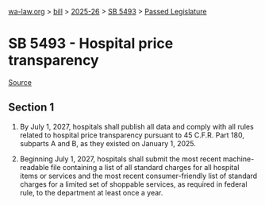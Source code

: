 [wa-law.org](/) > [bill](/bill/) > [2025-26](/bill/2025-26/) > [SB 5493](/bill/2025-26/sb/5493/) > [Passed Legislature](/bill/2025-26/sb/5493/S.PL/)

# SB 5493 - Hospital price transparency

[Source](http://lawfilesext.leg.wa.gov/biennium/2025-26/Pdf/Bills/Senate%20Passed%20Legislature/5493-S.PL.pdf)

## Section 1
1. By July 1, 2027, hospitals shall publish all data and comply with all rules related to hospital price transparency pursuant to 45 C.F.R. Part 180, subparts A and B, as they existed on January 1, 2025.

2. Beginning July 1, 2027, hospitals shall submit the most recent machine-readable file containing a list of all standard charges for all hospital items or services and the most recent consumer-friendly list of standard charges for a limited set of shoppable services, as required in federal rule, to the department at least once a year.
